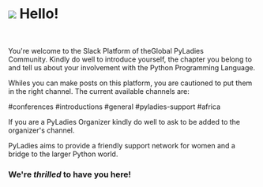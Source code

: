 <H1><img src="/images/Girlgeek_w_workmark.png">  Hello!</H1>


&nbsp;  


You're welcome to the Slack Platform of theGlobal PyLadies Community. Kindly do well to introduce yourself, the chapter you belong to and tell us about your involvement with the Python Programming Language.  



Whiles you can make posts on this platform, you are cautioned to put them in the right channel. The current available channels are:  


#conferences
#introductions
#general
#pyladies-support
#africa  


If you are a PyLadies Organizer kindly do well to ask to be added to the organizer's channel.

PyLadies aims to provide a friendly support network for women and a bridge to the larger Python world. 


### We're _thrilled_ to have you here!
